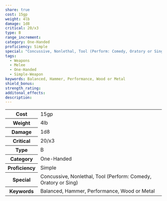 ```yaml
---
share: true
cost: 15gp
weight: 4lb
damage: 1d8
critical: 20/x3
type: B
range_increment: 
category: One-Handed
proficiency: Simple
special: "Concussive, Nonlethal, Tool (Perform: Comedy, Oratory or Sing)"
tags:
  - Weapons
  - Melee
  - One-Handed
  - Simple-Weapon
keywords: Balanced, Hammer, Performance, Wood or Metal
shield_bonus: 
strength_rating: 
additonal_effects: 
description: 
---
```


<p><span style="overflow-x: auto;"><table><tbody><tr><th>Cost</th><td>15gp</td></tr><tr><th>Weight</th><td>4lb</td></tr><tr><th>Damage</th><td>1d8</td></tr><tr><th>Critical</th><td>20/x3</td></tr><tr><th>Type</th><td>B</td></tr><tr><th>Category</th><td>One-Handed</td></tr><tr><th>Proficiency</th><td>Simple</td></tr><tr><th>Special</th><td>Concussive, Nonlethal, Tool (Perform: Comedy, Oratory or Sing)</td></tr><tr><th>Keywords</th><td>Balanced, Hammer, Performance, Wood or Metal</td></tr></tbody></table></span></p>